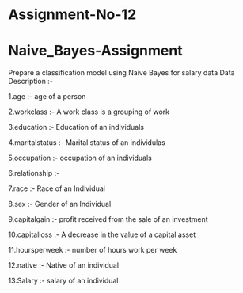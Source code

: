 # Assignment-No-12
# Naive_Bayes-Assignment

Prepare a classification model using Naive Bayes for salary data
Data Description :-

1.age :- age of a person

2.workclass :- A work class is a grouping of work

3.education :- Education of an individuals

4.maritalstatus :- Marital status of an individulas

5.occupation :- occupation of an individuals

6.relationship :-

7.race :- Race of an Individual

8.sex :- Gender of an Individual

9.capitalgain :- profit received from the sale of an investment

10.capitalloss :- A decrease in the value of a capital asset

11.hoursperweek :- number of hours work per week

12.native :- Native of an individual

13.Salary :- salary of an individual
